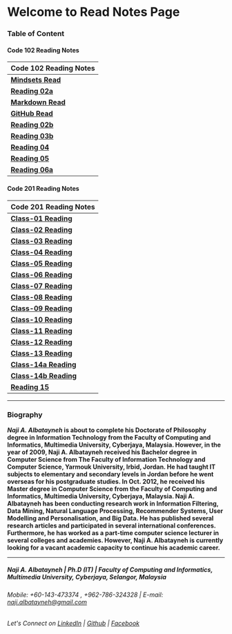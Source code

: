 # Welcome to Read Notes Page

### Table of Content

#### Code 102 Reading Notes

Code 102 Reading Notes |
------------ |
**[Mindsets Read](https://naji-albatayneh.github.io/reading-notes/mindsets)** |
**[Reading 02a](https://naji-albatayneh.github.io/reading-notes/Reading02a)** |
**[Markdown Read](https://naji-albatayneh.github.io/reading-notes/markdown)** |
**[GitHub Read](https://naji-albatayneh.github.io/reading-notes/github)** |
**[Reading 02b](https://naji-albatayneh.github.io/reading-notes/Reading02b)** |
**[Reading 03b](https://naji-albatayneh.github.io/reading-notes/Reading03b)** |
**[Reading 04](https://naji-albatayneh.github.io/reading-notes/Reading04)** |
**[Reading 05](https://naji-albatayneh.github.io/reading-notes/Reading05)** |
**[Reading 06a](https://naji-albatayneh.github.io/reading-notes/Reading06a)** |


#### Code 201 Reading Notes

Code 201 Reading Notes |
------------ |
**[Class-01 Reading](https://naji-albatayneh.github.io/reading-notes/class-01)** |
**[Class-02 Reading](https://naji-albatayneh.github.io/reading-notes/class-02)** |
**[Class-03 Reading](https://naji-albatayneh.github.io/reading-notes/class-03)** |
**[Class-04 Reading](https://naji-albatayneh.github.io/reading-notes/class-04)** |
**[Class-05 Reading](https://naji-albatayneh.github.io/reading-notes/class-05)** |
**[Class-06 Reading](https://naji-albatayneh.github.io/reading-notes/class-06)** |
**[Class-07 Reading](https://naji-albatayneh.github.io/reading-notes/class-07)** |
**[Class-08 Reading](https://naji-albatayneh.github.io/reading-notes/class-08)** |
**[Class-09 Reading](https://naji-albatayneh.github.io/reading-notes/class-09)** |
**[Class-10 Reading](https://naji-albatayneh.github.io/reading-notes/class-10)** |
**[Class-11 Reading](https://naji-albatayneh.github.io/reading-notes/class-11)** |
**[Class-12 Reading](https://naji-albatayneh.github.io/reading-notes/class-12)** |
**[Class-13 Reading](https://naji-albatayneh.github.io/reading-notes/class-13)** |
**[Class-14a Reading](https://naji-albatayneh.github.io/reading-notes/class-14a)** |
**[Class-14b Reading](https://naji-albatayneh.github.io/reading-notes/class-14b)** |
**[Reading 15]()** |


________________________________________________________
### Biography
**_Naji A. Albatayneh_ is about to complete his Doctorate of Philosophy degree in Information Technology from the Faculty of Computing and Informatics, Multimedia University, Cyberjaya, Malaysia. However, in the year of 2009, Naji A. Albatayneh received his Bachelor degree in Computer Science from The Faculty of Information Technology and Computer Science, Yarmouk University, Irbid, Jordan. He had taught IT subjects to elementary and secondary levels in Jordan before he went overseas for his postgraduate studies. In Oct. 2012, he received his Master degree in Computer Science from the Faculty of Computing and Informatics, Multimedia University, Cyberjaya, Malaysia. Naji A. Albatayneh has been conducting research work in Information Filtering, Data Mining, Natural Language Processing, Recommender Systems, User Modelling and Personalisation, and Big Data. He has published several research articles and participated in several international conferences. Furthermore, he has worked as a part-time computer science lecturer in several colleges and academies. However, Naji A. Albatayneh is currently looking for a vacant academic capacity to continue his academic career.**

________________________________________________________
##### Naji A. Albatayneh | Ph.D (IT) | Faculty of Computing and Informatics, Multimedia University, Cyberjaya, Selangor, Malaysia

###### Mobile: +60-143-473374 , +962-786-324328 | E-mail: naji.albatayneh@gmail.com

###### Let's Connect on [LinkedIn](https://www.linkedin.com/in/naji-a-albatayneh/) | [Github](https://github.com/naji-albatayneh) | [Facebook](https://web.facebook.com/naji.albatayneh/)
